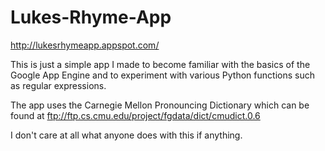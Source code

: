 Lukes-Rhyme-App
===============

http://lukesrhymeapp.appspot.com/

This is just a simple app I made to become familiar with the basics of the Google App Engine and to experiment with various Python functions such as regular expressions.

The app uses the Carnegie Mellon Pronouncing Dictionary which can be found at ftp://ftp.cs.cmu.edu/project/fgdata/dict/cmudict.0.6

I don't care at all what anyone does with this if anything.

